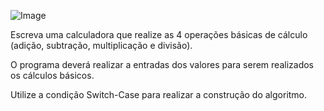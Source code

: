 

![Image](https://user-images.githubusercontent.com/11817445/255274056-e7e32e81-aabf-4a63-8f51-78ac17dbe0cf.png)


Escreva uma calculadora que realize as 4 operações básicas de cálculo (adição, subtração, multiplicação e divisão). 

O programa deverá realizar a entradas dos valores para serem realizados os cálculos básicos.

Utilize a condição Switch-Case para realizar a construção do algoritmo.